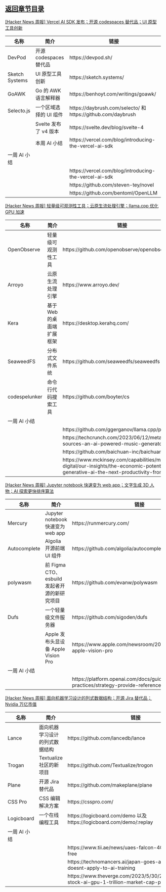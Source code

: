 ## [返回章节目录](../2023Q2-Hacker-News.md)


[[Hacker News 周报] Vercel AI SDK 发布；开源 codespaces 替代品；UI
原型工具创新](https://www.bilibili.com/video/BV19V411u7dP)

<table>
  <theader>
    <th>名称</th>
    <th>简介</th>
    <th>链接</th>
  </theader><tbody>
    <tr>
      <td>DevPod</td>
      <td>开源 codespaces 替代品</td>
      <td>https://devpod.sh/</td>
    </tr><tr>
      <td>Sketch Systems</td>
      <td>UI 原型工具创新</td>
      <td>https://sketch.systems/</td>
    </tr><tr>
      <td>GoAWK</td>
      <td>Go 的 AWK 语言解释器</td>
      <td>https://benhoyt.com/writings/goawk/</td>
    </tr><tr>
      <td>Selecto.js</td>
      <td>一个区域选择的 UI 组件</td>
      <td>https://daybrush.com/selecto/ 和 https://github.com/daybrush</td>
    </tr><tr>
      <td></td>
      <td>Svelte 发布了 v4 版本</td>
      <td>https://svelte.dev/blog/svelte-4</td>
    </tr><tr>
      <td></td>
      <td>本周 AI 小结</td>
      <td>https://vercel.com/blog/introducing-the-vercel-ai-sdk</td>
    </tr><tr>
      <td>一周 AI 小结</td>
      <td></td>
      <td></td>
    </tr><tr>
      <td></td>
      <td></td>
      <td>https://vercel.com/blog/introducing-the-vercel-ai-sdk</td>
    </tr><tr>
      <td></td>
      <td></td>
      <td>https://github.com/steven-tey/novel</td>
    </tr><tr>
      <td></td>
      <td></td>
      <td>https://github.com/bentoml/OpenLLM</td>
    </tr>
  </tbody>
</table>

[[Hacker News 周报] 轻量级可观测性工具；云原生流处理引擎；llama.cpp 优化 GPU
加速](https://www.bilibili.com/video/BV13N411r7eS)

<table>
  <theader>
    <th>名称</th>
    <th>简介</th>
    <th>链接</th>
  </theader><tbody>
    <tr>
      <td>OpenObserve</td>
      <td>轻量级可观测性工具</td>
      <td>https://github.com/openobserve/openobserve</td>
    </tr><tr>
      <td>Arroyo</td>
      <td>云原生流处理引擎</td>
      <td>https://www.arroyo.dev/</td>
    </tr><tr>
      <td>Kera</td>
      <td>基于 Web 的桌面端扩展框架</td>
      <td>https://desktop.kerahq.com/</td>
    </tr><tr>
      <td>SeaweedFS</td>
      <td>分布式文件系统</td>
      <td>https://github.com/seaweedfs/seaweedfs</td>
    </tr><tr>
      <td>codespelunker</td>
      <td>命令行代码搜索工具</td>
      <td>https://github.com/boyter/cs</td>
    </tr><tr>
      <td>一周 AI 小结</td>
      <td></td>
      <td></td>
    </tr><tr>
      <td></td>
      <td></td>
      <td>https://github.com/ggerganov/llama.cpp/pull/1827</td>
    </tr><tr>
      <td></td>
      <td></td>
      <td>https://techcrunch.com/2023/06/12/meta-open-sources-an-ai-powered-music-generator</td>
    </tr><tr>
      <td></td>
      <td></td>
      <td>https://github.com/baichuan-inc/baichuan-7B</td>
    </tr><tr>
      <td></td>
      <td></td>
      <td>https://www.mckinsey.com/capabilities/mckinsey-digital/our-insights/the-economic-potential-of-generative-ai-the-next-productivity-frontier</td>
    </tr>
  </tbody>
</table>

[[Hacker News 周报] Jupyter notebook 快速变为 web app；文字生成 3D 人物；AI
探索更快排序算法](https://www.bilibili.com/video/BV1Wo4y1N7ZP)

<table>
  <theader>
    <th>名称</th>
    <th>简介</th>
    <th>链接</th>
  </theader><tbody>
    <tr>
      <td>Mercury</td>
      <td>Jupyter notebook 快速变为 web app</td>
      <td>https://runmercury.com/</td>
    </tr><tr>
      <td>Autocomplete</td>
      <td>Algolia 开源前端 UI 组件</td>
      <td>https://github.com/algolia/autocomplete</td>
    </tr><tr>
      <td>polywasm</td>
      <td>前 Figma CTO、esbuild 发起者开源的新研究项目</td>
      <td>https://github.com/evanw/polywasm</td>
    </tr><tr>
      <td>Dufs</td>
      <td>一个轻量级文件服务器</td>
      <td>https://github.com/sigoden/dufs</td>
    </tr><tr>
      <td></td>
      <td>Apple 发布头显设备 Apple Vision Pro</td>
      <td>https://www.apple.com/newsroom/2023/06/introducing-apple-vision-pro</td>
    </tr><tr>
      <td>一周 AI 小结</td>
      <td></td>
      <td></td>
    </tr><tr>
      <td></td>
      <td></td>
      <td>https://platform.openai.com/docs/guides/gpt-best-practices/strategy-provide-reference-text</td>
    </tr>
  </tbody>
</table>

[[Hacker News 周报] 面向机器学习设计的列式数据结构；开源 Jira 替代品；Nvidia
万亿市值](https://www.bilibili.com/video/BV1Mk4y1p7Jg)

<table>
  <theader>
    <th>名称</th>
    <th>简介</th>
    <th>链接</th>
  </theader><tbody>
    <tr>
      <td>Lance</td>
      <td>面向机器学习设计的列式数据结构</td>
      <td>https://github.com/lancedb/lance</td>
    </tr><tr>
      <td>Trogan</td>
      <td>Textualize 社区的新项目</td>
      <td>https://github.com/Textualize/trogon</td>
    </tr><tr>
      <td>Plane</td>
      <td>开源 Jira 替代品</td>
      <td>https://github.com/makeplane/plane</td>
    </tr><tr>
      <td>CSS Pro</td>
      <td>CSS 编辑解决方案</td>
      <td>https://csspro.com/</td>
    </tr><tr>
      <td>Logicboard</td>
      <td>一个在线编程工具</td>
      <td>https://logicboard.com/demo 以及 https://logicboard.com/demo/:replay</td>
    </tr><tr>
      <td>一周 AI 小结</td>
      <td></td>
      <td></td>
    </tr><tr>
      <td></td>
      <td></td>
      <td>https://www.tii.ae/news/uaes-falcon-40b-now-royalty-free</td>
    </tr><tr>
      <td></td>
      <td></td>
      <td>https://technomancers.ai/japan-goes-all-in-copyright-doesnt-apply-to-ai-training</td>
    </tr><tr>
      <td></td>
      <td></td>
      <td>https://www.theverge.com/2023/5/30/23742123/nvidia-stock-ai-gpu-1-trillion-market-cap-price-value</td>
    </tr>
  </tbody>
</table>